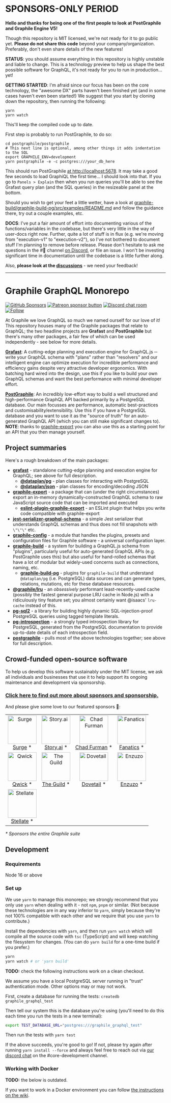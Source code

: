# SPONSORS-ONLY PERIOD

**Hello and thanks for being one of the first people to look at PostGraphile and
Graphile Engine V5!**

Though this repository is MIT licensed, we're not ready for it to go public yet.
**Please do not share this code** beyond your company/organization. Preferably,
don't even share details of the new features!

**STATUS**: you should assume everything in this repository is highly unstable
and liable to change. This is a technology preview to help us shape the best
possible software for GraphQL, it's not ready for you to run in production...
yet!

**GETTING STARTED**: I'm afraid since our focus has been on the core technology,
the "awesome DX" parts haven't been finished yet (and in some cases haven't even
been started!) We suggest that you start by cloning down the repository, then
running the following:

```
yarn
yarn watch
```

This'll keep the compiled code up to date.

First step is probably to run PostGraphile, to do so:

```
cd postgraphile/postgraphile
# This next line is optional, among other things it adds indentation to the SQL
export GRAPHILE_ENV=development
yarn postgraphile -e -c postgres:///your_db_here
```

This should run PostGraphile [at http://localhost:5678](http://localhost:5678).
It may take a good few seconds to load GraphiQL the first time... I should look
into that. If you go to `Panels > Explain` then when you run queries you'll be
able to see the Grafast query plan (and the SQL queries) in the resizeable panel
at the bottom.

Should you wish to get your feet a little wetter, have a look at
[graphile-build/graphile-build-pg/src/examples/README.md](graphile-build/graphile-build-pg/src/examples/README.md)
and follow the guidance there, try out a couple examples, etc.

**DOCS**: I've put a fair amount of effort into documenting various of the
functions/variables in the codebase, but there's very little in the way of
user-docs right now. Further, quite a lot of stuff is in flux (e.g. we're moving
from "execution-v1" to "execution-v2"), so I've not bothered to document stuff
I'm planning to remove before release. Please don't hesitate to ask me questions
in the #🔮 channel [on Discord](https://discord.gg/graphile), or file an issue.
I won't be investing significant time in documentation until the codebase is a
little further along.

Also, **please look at the
[discussions](https://github.com/benjie/postgraphile-private/discussions)** - we
need your feedback!

---

# Graphile GraphQL Monorepo

[![GitHub Sponsors](https://img.shields.io/github/sponsors/benjie?color=ff69b4&label=github%20sponsors)](https://github.com/sponsors/benjie)
[![Patreon sponsor button](https://img.shields.io/badge/sponsor-via%20Patreon-orange.svg)](https://patreon.com/benjie)
[![Discord chat room](https://img.shields.io/discord/489127045289476126.svg)](http://discord.gg/graphile)
[![Follow](https://img.shields.io/badge/twitter-@GraphileHQ-blue.svg)](https://twitter.com/GraphileHQ)

At Graphile we love GraphQL so much we named ourself for our love of it! This
repository houses many of the Graphile packages that relate to GraphQL; the two
headline projects are **Grafast** and **PostGraphile** but there's many other
packages, a fair few of which can be used independently - see below for more
details.

**[Grafast][grafast]**: A cutting-edge planning and execution engine for
GraphQL.js ─ write your GraphQL schema with "plans" rather than "resolvers" and
our intelligent engine can optimize execution for incredible performance and
efficiency gains despite very attractive developer ergonomics. With batching
hard wired into the design, use this if you like to build your own GraphQL
schemas and want the best performance with minimal developer effort.

**[PostGraphile][postgraphile]**: An incredibly low-effort way to build a well
structured and high-performance GraphQL API backed primarily by a PostgreSQL
database. Our main focusses are performance, automatic best-practices and
customisability/extensibility. Use this if you have a PostgreSQL database and
you want to use it as the "source of truth" for an auto-generated GraphQL API
(which you can still make significant changes to). **NOTE**: thanks to
[graphile-export][] you can also use this as a starting point for an API that
you then manage yourself.

## Project summaries

Here's a rough breakdown of the main packages:

- **[grafast][]** - standalone cutting-edge planning and execution engine for
  GraphQL; see above for full description.
  - **[@dataplan/pg][]** - plan classes for interacting with PostgreSQL
  - **[@dataplan/json][]** - plan classes for encoding/decoding JSON
- **[graphile-export][]** - a package that can (under the right circumstances)
  export an in-memory dynamically-constructed GraphQL schema to raw JavaScript
  source code that can be imported and executed
  - **[eslint-plugin-graphile-export][]** - an ESLint plugin that helps you
    write code compatible with graphile-export
- **[jest-serializer-graphql-schema][]** - a simple Jest serializer that
  understands GraphQL schemas and thus does not fill snapshots with `\"\"\"`
  etc.
- **[graphile-config][]** - a module that handles the plugins, presets and
  configuration files for Graphile software - a universal configuration layer.
- **[graphile-build][]** - a system for building a GraphQL.js schema from
  "plugins", particularly useful for auto-generated GraphQL APIs (e.g.
  PostGraphile uses this) but also useful for hand-rolled schemas that have a
  lot of modular but widely-used concerns such as connections, naming, etc.
  - **[graphile-build-pg][]** - plugins for `graphile-build` that understand
    `@dataplan/pg` (i.e. PostgreSQL) data sources and can generate types,
    relations, mutations, etc for these database resources.
- **[@graphile/lru][]** - an _obsessively_ performant least-recently-used cache
  (possibly the fastest general purpose LRU cache in Node.js) with a
  ridiculously tiny feature set; you almost certainly want @isaacs' `lru-cache`
  instead of this.
- **[pg-sql2][]** - a library for building highly dynamic SQL-injection-proof
  PostgreSQL queries using tagged template literals.
- **[pg-introspection][]** - a strongly typed introspection library for
  PostgreSQL, generated from the PostgreSQL documentation to provide up-to-date
  details of each introspection field.
- **[postgraphile][]** - pulls most of the above technologies together; see
  above for full description.

<!-- SPONSORS_BEGIN -->

## Crowd-funded open-source software

To help us develop this software sustainably under the MIT license, we ask all
individuals and businesses that use it to help support its ongoing maintenance
and development via sponsorship.

### [Click here to find out more about sponsors and sponsorship.](https://www.graphile.org/sponsor/)

And please give some love to our featured sponsors 🤩:

<table><tr>
<td align="center"><a href="https://surge.io/"><img src="https://graphile.org/images/sponsors/surge.png" width="90" height="90" alt="Surge" /><br />Surge</a> *</td>
<td align="center"><a href="https://storyscript.com/?utm_source=postgraphile"><img src="https://graphile.org/images/sponsors/storyscript.png" width="90" height="90" alt="Story.ai" /><br />Story.ai</a> *</td>
<td align="center"><a href="http://chads.website"><img src="https://graphile.org/images/sponsors/chadf.png" width="90" height="90" alt="Chad Furman" /><br />Chad Furman</a> *</td>
<td align="center"><a href="https://www.fanatics.com/"><img src="https://graphile.org/images/sponsors/fanatics.png" width="90" height="90" alt="Fanatics" /><br />Fanatics</a> *</td>
</tr><tr>
<td align="center"><a href="https://qwick.com/"><img src="https://graphile.org/images/sponsors/qwick.png" width="90" height="90" alt="Qwick" /><br />Qwick</a> *</td>
<td align="center"><a href="https://www.the-guild.dev/"><img src="https://graphile.org/images/sponsors/theguild.png" width="90" height="90" alt="The Guild" /><br />The Guild</a> *</td>
<td align="center"><a href="https://dovetailapp.com/"><img src="https://graphile.org/images/sponsors/dovetail.png" width="90" height="90" alt="Dovetail" /><br />Dovetail</a> *</td>
<td align="center"><a href="https://www.enzuzo.com/"><img src="https://graphile.org/images/sponsors/enzuzo.png" width="90" height="90" alt="Enzuzo" /><br />Enzuzo</a> *</td>
</tr><tr>
<td align="center"><a href="https://stellate.co/"><img src="https://graphile.org/images/sponsors/Stellate.png" width="90" height="90" alt="Stellate" /><br />Stellate</a> *</td>
</tr></table>

<em>\* Sponsors the entire Graphile suite</em>

<!-- SPONSORS_END -->

## Development

### Requirements

Node 16 or above

### Set up

We use `yarn` to manage this monorepo; we strongly recommend that you only use
`yarn` when dealing with it - not `npm`, `pnpm` or similar. (Not because these
technologies are in any way inferior to `yarn`, simply because they're not 100%
compatible with each other and we require that you use `yarn` to contribute.)

Install the dependencies with `yarn`, and then run `yarn watch` which will
compile all the source code with `tsc` (TypeScript) and will keep watching the
filesystem for changes. (You can do `yarn build` for a one-time build if you
prefer.)

```bash
yarn
yarn watch # or 'yarn build'
```

**TODO:** check the following instructions work on a clean checkout.

We assume you have a local PostgreSQL server running in "trust" authentication
mode. Other options may or may not work.

First, create a database for running the tests: `createdb graphile_graphql_test`

Then tell our system this is the database you're using (you'll need to do this
each time you run the tests in a new terminal):

```bash
export TEST_DATABASE_URL="postgres:///graphile_graphql_test"
```

Then run the tests with `yarn test`

If the above succeeds, you're good to go! If not, please try again after running
`yarn install --force` and always feel free to reach out via
[our discord chat](http://discord.gg/graphile) on the #core-development channel.

### Working with Docker

**TODO:** the below is outdated.

If you want to work in a Docker environment you can follow
[the instructions on the wiki](https://github.com/graphile/graphile-build/wiki/Development-with-docker-compose).

[grafast]: grafast/grafast/
[@dataplan/pg]: grafast/dataplan-pg/
[@dataplan/json]: grafast/dataplan-json/
[graphile-export]: utils/graphile-export/
[eslint-plugin-graphile-export]: utils/eslint-plugin-graphile-export/
[jest-serializer-graphql-schema]: utils/jest-serializer-graphql-schema/
[graphile-config]: utils/graphile-config/
[postgraphile]: postgraphile/postgraphile/
[graphile-build]: graphile-build/graphile-build/
[graphile-build-pg]: graphile-build/graphile-build-pg/
[@graphile/lru]: utils/lru/
[pg-sql2]: utils/pg-sql2/
[pg-introspection]: utils/pg-introspection/
